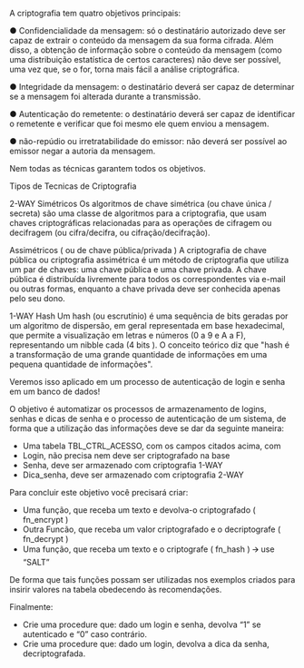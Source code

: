 A criptografia tem quatro objetivos principais:

● Confidencialidade da mensagem: só o destinatário autorizado deve ser capaz de
extrair o conteúdo da mensagem da sua forma cifrada. Além disso, a obtenção de
informação sobre o conteúdo da mensagem (como uma distribuição estatística de
certos caracteres) não deve ser possível, uma vez que, se o for, torna mais fácil a
análise criptográfica.

● Integridade da mensagem: o destinatário deverá ser capaz de determinar se a
mensagem foi alterada durante a transmissão.

● Autenticação do remetente: o destinatário deverá ser capaz de identificar o
remetente e verificar que foi mesmo ele quem enviou a mensagem.

● não-repúdio ou irretratabilidade do emissor: não deverá ser possível ao emissor
negar a autoria da mensagem.

Nem todas as técnicas garantem todos os objetivos.

Tipos de Tecnicas de Criptografia

2-WAY
Simétricos
Os algoritmos de chave simétrica (ou chave única / secreta) são uma classe de algoritmos
para a criptografia, que usam chaves criptográficas relacionadas para as operações de
cifragem ou decifragem (ou cifra/decifra, ou cifração/decifração).

Assimétricos ( ou de chave pública/privada )
A criptografia de chave pública ou criptografia assimétrica é um método de criptografia que
utiliza um par de chaves: uma chave pública e uma chave privada. A chave pública é
distribuída livremente para todos os correspondentes via e-mail ou outras formas, enquanto
a chave privada deve ser conhecida apenas pelo seu dono.

1-WAY
Hash
Um hash (ou escrutínio) é uma sequência de bits geradas por um algoritmo de dispersão,
em geral representada em base hexadecimal, que permite a visualização em letras e
números (0 a 9 e A a F), representando um nibble cada (4 bits ). O conceito teórico diz que
"hash é a transformação de uma grande quantidade de informações em uma pequena
quantidade de informações".


Veremos isso aplicado em um processo de autenticação de login e senha em um banco de dados!

O objetivo é automatizar os processos de armazenamento de logins, senhas e dicas de senha e o processo de autenticação de um sistema, de forma que a utilização das informações deve se dar da seguinte maneira:
- Uma tabela TBL_CTRL_ACESSO, com os campos citados acima, com 
- Login, não precisa nem deve ser criptografado na base
- Senha, deve ser armazenado com criptografia 1-WAY
- Dica_senha, deve ser armazenado com criptografia 2-WAY

Para concluir este objetivo você precisará criar:
- Uma função, que receba um texto e devolva-o criptografado ( fn_encrypt )
- Outra Funcão, que receba um valor criptografado e o decriptografe ( fn_decrypt )
- Uma função, que receba um texto e o criptografe ( fn_hash ) 🡪 use “SALT”

De forma que tais funções possam ser utilizadas nos exemplos criados para insirir valores na tabela obedecendo às recomendações.

Finalmente:
- Crie uma procedure que: dado um login e senha, devolva “1” se autenticado e “0” caso contrário.
- Crie uma procedure que: dado um login, devolva a dica da senha, decriptografada.
